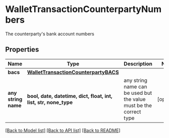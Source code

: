 # WalletTransactionCounterpartyNumbers

The counterparty's bank account numbers

## Properties
Name | Type | Description | Notes
------------ | ------------- | ------------- | -------------
**bacs** | [**WalletTransactionCounterpartyBACS**](WalletTransactionCounterpartyBACS.md) |  | 
**any string name** | **bool, date, datetime, dict, float, int, list, str, none_type** | any string name can be used but the value must be the correct type | [optional]

[[Back to Model list]](../README.md#documentation-for-models) [[Back to API list]](../README.md#documentation-for-api-endpoints) [[Back to README]](../README.md)



